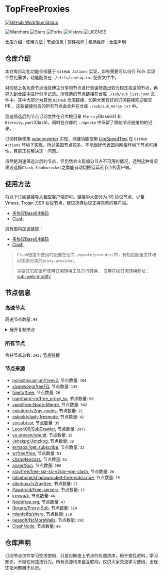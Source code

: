 # TopFreeProxies
[![GitHub Workflow Status](https://github.com/Jason6111/topfreeproxies/actions/workflows/get-proxies.yml/badge.svg)](https://github.com/Jason6111/TopFreeProxies/actions/workflows/get-proxies.yml) 

![Watchers](https://img.shields.io/github/watchers/Jason6111/topfreeproxies) ![Stars](https://img.shields.io/github/stars/Jason6111/topfreeproxies) ![Forks](https://img.shields.io/github/forks/Jason6111/topfreeproxies) ![Vistors](https://visitor-badge.laobi.icu/badge?page_id=Jason6111.topfreeproxies) ![LICENSE](https://img.shields.io/badge/license-CC%20BY--SA%204.0-green.svg)

[仓库介绍](https://github.com/Jason6111/TopFreeProxies#仓库介绍) | [使用方法](https://github.com/Jason6111/TopFreeProxies#使用方法) | [节点信息](https://github.com/Jason6111/TopFreeProxies#节点信息) | [软件推荐](https://github.com/Jason6111/TopFreeProxies#客户端选择) | [机场推荐](https://github.com/Jason6111/TopFreeProxies#机场推荐) | [仓库声明](https://github.com/Jason6111/TopFreeProxies#仓库声明)

## 仓库介绍
本仓库自动化功能全部基于 `GitHub Actions` 实现，如有需要可以自行 Fork 实现个性化需求，功能配置在 `./utils/config.ini` 配置文件中。

对网络上各免费节点池及博主分享的节点进行测速筛选出较为稳定高速的节点，再导入到仓库中进行分享记录。所筛选的节点链接在仓库 `./sub/sub_list.json` 文件中，其中大部分为其他 `GitHub` 仓库链接，如果大家有好的订阅链接欢迎提交 PR ，这些链接包含的所有节点会合并在仓库 `./sub/sub_merge.txt` 中。

测速筛选后的节点订阅文件在仓库根目录 `Eterniy`(Base64) 和 `Eternity.yaml`(Clash)。同时在仓库的 `./update` 中保留了原始节点链接的的记录。

订阅转换使用 [subconverter](https://github.com/tindy2013/subconverter) 实现，测速功能使用 [LiteSpeedTest](https://github.com/xxf098/LiteSpeedTest) 在 `GitHub Actions` 环境下实现，所以美国节点较多，不能很好代表国内网络环境下节点可用性，目前正在解决这一问题。

虽然是测速筛选过后的节点，但仍然会出现部分节点不可用的情况，遇到这种情况建议选择`Clash`, `Shadowrocket`之类能自动切换低延迟节点的客户端。

## 使用方法
将以下订阅链接导入相应客户端即可。链接中大部分为 SS 协议节点，少量 Vmess, Trojan ,SSR 协议节点，建议选择协议支持完整的客户端。

- [多协议Base64编码](https://raw.githubusercontent.com/Jason6111/TopFreeProxies/master/Eternity)
- [Clash](https://raw.githubusercontent.com/Jason6111/TopFreeProxies/master/Eternity.yaml)

另有国内加速链接：

- [多协议Base64编码](https://fastly.jsdelivr.net/gh/Jason6111/TopFreeProxies@master/Eternity)
- [Clash](https://fastly.jsdelivr.net/gh/Jason6111/TopFreeProxies@master/Eternity.yaml)

>`Clash`链接所使用的配置在仓库`./update/provider/`中，有相应配置文件和以国家分类的`proxy-provider`。
>
>需要其它配置可使用订阅转换工具自行转换。
>自用在线订阅转换网址：[sub-web-modify](https://sub.v1.mk/)

## 节点信息
### 高速节点
高速节点数量: `94`
<details>
  <summary>展开复制节点</summary>

    vmess://eyJ2IjoiMiIsInBzIjoi8J+HuPCfh6wg5paw5Yqg5Z2hXzExMDIyNDEiLCJhZGQiOiI4LjIxOS4xMDIuMjEyIiwicG9ydCI6IjQ0MyIsInR5cGUiOiJub25lIiwiaWQiOiI5MTY0NmY5YS1iNGU5LTRhY2EtYmZlMy04ODkyYjNlNThmZTciLCJhaWQiOiIwIiwibmV0Ijoid3MiLCJwYXRoIjoiL3JheSIsImhvc3QiOiJsZzMwLmNmY2RuMy54eXoiLCJ0bHMiOiJ0bHMifQ==
    vmess://eyJ2IjoiMiIsInBzIjoi8J+Hr/Cfh7Ug5pel5pysLXZtZXNzLTE0Ni41Ni40MC4xMTcyNzY3NS3ooqvlopkt55u06L+eLeino+mUgemfqeWbveWcsOWMuk5G6Z2e6Ieq5Yi25YmnIiwiYWRkIjoiMTQ2LjU2LjQwLjExNyIsInBvcnQiOiIyNzY3NSIsInR5cGUiOiJub25lIiwiaWQiOiIwNTNjYTBmNC0wNTdlLTQ5M2QtYWQzMC01YmE1MWYwMGY1OWMiLCJhaWQiOiI0IiwibmV0Ijoid3MiLCJwYXRoIjoiLyIsImhvc3QiOiIiLCJ0bHMiOiIifQ==
    vmess://eyJ2IjoiMiIsInBzIjoi8J+Hr/Cfh7Ug576O5Zu9LXZtZXNzLWpwYXJtLmZpbmV5b28uY2Y0NDMt6KKr5aKZLeS4rei9rDE1Mi43MC44MS42Ni3op6PplIHml6XmnKzlnLDljLpORumdnuiHquWItuWJpyIsImFkZCI6ImpwYXJtLmZpbmV5b28uY2YiLCJwb3J0IjoiNDQzIiwidHlwZSI6Im5vbmUiLCJpZCI6ImJkNWVlMjQ5LWZlN2ItNDY2OS1hNmQ5LWIzZjVlZWNiOThlNiIsImFpZCI6IjQiLCJuZXQiOiJ3cyIsInBhdGgiOiIvMTIzIiwiaG9zdCI6ImpwYXJtLmZpbmV5b28uY2YiLCJ0bHMiOiJ0bHMifQ==
    vmess://eyJ2IjoiMiIsInBzIjoi8J+Hr/Cfh7Ug576O5Zu9LXZtZXNzLWpwYXJtLmZpbmV5b28ubWw0NDMt6KKr5aKZLeS4rei9rDEzOC4yLjMzLjkwLeino+mUgeaXpeacrOWcsOWMuk5G6Z2e6Ieq5Yi25YmnIiwiYWRkIjoianBhcm0uZmluZXlvby5tbCIsInBvcnQiOiI0NDMiLCJ0eXBlIjoibm9uZSIsImlkIjoiMTBiYTQ3OGUtOWRlMS00YWE5LWMwOWUtNzcwNzAyNTMzNGQzIiwiYWlkIjoiNCIsIm5ldCI6IndzIiwicGF0aCI6Ii8xMjMiLCJob3N0IjoianBhcm0uZmluZXlvby5tbCIsInRscyI6InRscyJ9
    vmess://eyJ2IjoiMiIsInBzIjoi8J+Hr/Cfh7Ug576O5Zu9LXZtZXNzLWpwYW1kLmZpbmV5b28ubWw0NDMt6KKr5aKZLeS4rei9rDEzOC4yLjMzLjEwMi3op6PplIHml6XmnKzlnLDljLpORumdnuiHquWItuWJpyIsImFkZCI6ImpwYW1kLmZpbmV5b28ubWwiLCJwb3J0IjoiNDQzIiwidHlwZSI6Im5vbmUiLCJpZCI6IjM1ZTVlMmVhLTEzNzItNDc0NS1kZmY4LWZiMmJkMTEwMTZjNCIsImFpZCI6IjQiLCJuZXQiOiJ3cyIsInBhdGgiOiIvMTIzIiwiaG9zdCI6ImpwYW1kLmZpbmV5b28ubWwiLCJ0bHMiOiJ0bHMifQ==
    vmess://eyJ2IjoiMiIsInBzIjoi8J+HsPCfh7cg576O5Zu9LXZtZXNzLWFtZGtyLnB0dXUuZ2E0NDMt6KKr5aKZLeS4rei9rDE1Mi42OS4yMjkuMjIyLeino+mUgemfqeWbveWcsOWMuk5G6Z2e6Ieq5Yi25YmnIiwiYWRkIjoiYW1ka3IucHR1dS5nYSIsInBvcnQiOiI0NDMiLCJ0eXBlIjoibm9uZSIsImlkIjoiYTYxMmI2N2YtYTc5Yi00YTcxLWE4MmItYTQ2OTA2NzUyMDIzIiwiYWlkIjoiNCIsIm5ldCI6IndzIiwicGF0aCI6Ii80MDgiLCJob3N0IjoiYW1ka3IucHR1dS5nYSIsInRscyI6InRscyJ9
    vmess://eyJ2IjoiMiIsInBzIjoi8J+HsPCfh7cg576O5Zu9LXZtZXNzLWFtZGtyLnB0dXUubWw0NDMt6KKr5aKZLeS4rei9rDE0Ni41Ni45Ni43NS3op6PplIHpn6nlm73lnLDljLpORumdnuiHquWItuWJpyIsImFkZCI6ImFtZGtyLnB0dXUubWwiLCJwb3J0IjoiNDQzIiwidHlwZSI6Im5vbmUiLCJpZCI6ImUyY2RjMzA1LWRkYTctNDY1ZS1iNjc1LWJhMDQ2OGQyYThiMyIsImFpZCI6IjQiLCJuZXQiOiJ3cyIsInBhdGgiOiIvOTg3IiwiaG9zdCI6ImFtZGtyLnB0dXUubWwiLCJ0bHMiOiJ0bHMifQ==
    vmess://eyJ2IjoiMiIsInBzIjoi8J+HrfCfh7AgZ2l0aHViLmNvbS9mcmVlZnEgLSDpppnmuK/nibnliKvooYzmlL/ljLogMSIsImFkZCI6ImhrODAuc2FuZmVuMDAxLnBpY3MiLCJwb3J0IjoiODAiLCJ0eXBlIjoibm9uZSIsImlkIjoiMDUzODMwMjItNTk0YS00NGVhLWExOWUtYzk3MmY0YTE1NDkyIiwiYWlkIjoiMCIsIm5ldCI6IndzIiwicGF0aCI6Ii8iLCJob3N0IjoiYS4xODkuY24iLCJ0bHMiOiIifQ==
    ssr://MTE5LjIzNy4xOTUuMjMwOjU0MzphdXRoX2FlczEyOF9tZDU6Y2hhY2hhMjAtaWV0ZjpwbGFpbjpiV0pzWVc1ck1YQnZjblEvP2dyb3VwPVUxTlNVSEp2ZG1sa1pYSSZyZW1hcmtzPThKLUhyZkNmaDdBZ0xlbW1tZWE0cnkweE1Ua3VNak0zTGpFNU5TNHlNekEmb2Jmc3BhcmFtPSZwcm90b3BhcmFtPU5URXpOakU2TmpkdFprbFViMHc0TkZCdVduRXdaQQ
    vmess://eyJ2IjoiMiIsInBzIjoi8J+HsPCfh7cgLemfqeWbvS0wMDAwMDAwMDAwMDAwMDAwMDAwMDAwMDAwMDAwMDAwMDAwMDAwMDAwMDAwMDAwMDAwMDAwMDAwMDAwMDAyOGEucnVpNzcuY29tIiwiYWRkIjoiMDAwMDAwMDAwMDAwMDAwMDAwMDAwMDAwMDAwMDAwMDAwMDAwMDAwMDAwMDAwMDAwMDAwMDAwMDAwMDAwMjhhLnJ1aTc3LmNvbSIsInBvcnQiOiI1MjM1NiIsInR5cGUiOiJub25lIiwiaWQiOiIxNjE3ZmYxYi00ZTg1LTRhOGEtODFjMy01MTFiM2MyZWZhZDgiLCJhaWQiOiIwIiwibmV0IjoidGNwIiwicGF0aCI6Ii8iLCJob3N0IjoiYS4xODkuY24iLCJ0bHMiOiIifQ==
    vmess://eyJ2IjoiMiIsInBzIjoi8J+Hr/Cfh7UgLeaXpeacrC0wMDAwMDAwMDAwMDAwMDAwMDAwMDAwMDAwMDAwMDAwMDAwMDAwMDAwMDAwMDAwMDAwMDAwMDAwMDAwMDAzOGEucnVpNzcuY29tIiwiYWRkIjoiMDAwMDAwMDAwMDAwMDAwMDAwMDAwMDAwMDAwMDAwMDAwMDAwMDAwMDAwMDAwMDAwMDAwMDAwMDAwMDAwMzhhLnJ1aTc3LmNvbSIsInBvcnQiOiIxMjM1NiIsInR5cGUiOiJub25lIiwiaWQiOiI3ODA2NWMxNC1mYzgwLTQwYjUtYTQ2Yy0wZTM0ZWZkZjgyZmEiLCJhaWQiOiIwIiwibmV0IjoidGNwIiwicGF0aCI6Ii8iLCJob3N0IjoiYS4xODkuY24iLCJ0bHMiOiIifQ==
    vmess://eyJ2IjoiMiIsInBzIjoi8J+HrfCfh7AgLemmmea4ry00Ny4yNDMuOTIuMTEiLCJhZGQiOiI0Ny4yNDMuOTIuMTEiLCJwb3J0IjoiMjA5NSIsInR5cGUiOiJub25lIiwiaWQiOiJlOTRjNzA2YS0yMzVmLTQ2NjMtZTIxNC1lZGZhMDUyZjI1NmUiLCJhaWQiOiIwIiwibmV0Ijoid3MiLCJwYXRoIjoiLyIsImhvc3QiOiJlbHMyMDAuamtsaXN0LmdhIiwidGxzIjoiIn0=
    vmess://eyJ2IjoiMiIsInBzIjoi8J+HrfCfh7AgLemmmea4ry1oazEudnBuamFudGl0LmNvbSIsImFkZCI6ImhrMS52cG5qYW50aXQuY29tIiwicG9ydCI6IjEwMDAxIiwidHlwZSI6Im5vbmUiLCJpZCI6Ijc2OTFiZTA0LTQ5MDctMTFlZC1iZTkyLTAwMTYzZTAxOWU2ZSIsImFpZCI6IjAiLCJuZXQiOiJ3cyIsInBhdGgiOiIvIiwiaG9zdCI6ImhrMS52cG5qYW50aXQuY29tIiwidGxzIjoiIn0=
    vmess://eyJ2IjoiMiIsInBzIjoi8J+Hr/Cfh7UgLeaXpeacrC11cmdqcC5ob3RmdW4uYnV6eiIsImFkZCI6InVyZ2pwLmhvdGZ1bi5idXp6IiwicG9ydCI6IjI1NjcxIiwidHlwZSI6Im5vbmUiLCJpZCI6ImUxZjgwNDE2LTUzOTQtNGZjZC1hZjgwLTEyZWY5Nzk5YTkyYyIsImFpZCI6IjAiLCJuZXQiOiJ3cyIsInBhdGgiOiIvIiwiaG9zdCI6InVyZ2pwLmhvdGZ1bi5idXp6IiwidGxzIjoiIn0=
    vmess://eyJ2IjoiMiIsInBzIjoi8J+HuPCfh6wgLeaWsOWKoOWdoS01NC4xNzkuOTguMjIyIiwiYWRkIjoiNTQuMTc5Ljk4LjIyMiIsInBvcnQiOiI0NTEyMyIsInR5cGUiOiJub25lIiwiaWQiOiI1ZjdlODBkMi04MTE1LTQ1OTctOTJlMC1mODVmM2JjOTcyZmUiLCJhaWQiOiIwIiwibmV0Ijoid3MiLCJwYXRoIjoiLyIsImhvc3QiOiI1NC4xNzkuOTguMjIyIiwidGxzIjoiIn0=
    vmess://eyJ2IjoiMiIsInBzIjoi8J+HuPCfh6wgLeaWsOWKoOWdoS1zZy1vdmgyLnYyLXJheS5jb20iLCJhZGQiOiJzZy1vdmgyLnYyLXJheS5jb20iLCJwb3J0IjoiODAiLCJ0eXBlIjoibm9uZSIsImlkIjoiZGNlNGM0NzItNmYzZi00YzQ1LTgwZTUtY2JmZTVlY2FkN2VlIiwiYWlkIjoiMCIsIm5ldCI6IndzIiwicGF0aCI6Ii8iLCJob3N0Ijoic2ctb3ZoMi52Mi1yYXkuY29tIiwidGxzIjoiIn0=
    vmess://eyJ2IjoiMiIsInBzIjoi8J+HuPCfh6wgLeaWsOWKoOWdoS12MzkuaWRjbG91ZGhvc3QuZGUiLCJhZGQiOiJ2MzkuaWRjbG91ZGhvc3QuZGUiLCJwb3J0IjoiODAiLCJ0eXBlIjoibm9uZSIsImlkIjoiMjMwMDc5MDMtZjE4Ny00ZjEzLWJlNjctNjYyOTAzYTg2MWI1IiwiYWlkIjoiMCIsIm5ldCI6IndzIiwicGF0aCI6Ii8iLCJob3N0IjoidjM5LmlkY2xvdWRob3N0LmRlIiwidGxzIjoiIn0=
    vmess://eyJ2IjoiMiIsInBzIjoi8J+HuPCfh6wgLeaWsOWKoOWdoS14anAucGFvbHVqaWNoYW5nLmNvbSIsImFkZCI6InhqcC5wYW9sdWppY2hhbmcuY29tIiwicG9ydCI6IjgwIiwidHlwZSI6Im5vbmUiLCJpZCI6ImM5ZGFhNjE2LTNkNjctNDA3OC05ZmE1LTI5ZWZhNGIzMThlMiIsImFpZCI6IjAiLCJuZXQiOiJ3cyIsInBhdGgiOiIvIiwiaG9zdCI6InhqcC5wYW9sdWppY2hhbmcuY29tIiwidGxzIjoiIn0=
    vmess://eyJ2IjoiMiIsInBzIjoi8J+HrfCfh7AgLemmmea4ry1hei5oazAxLnBhb3Bhb2Nsb3VkLmN5b3UiLCJhZGQiOiJhei5oazAxLnBhb3Bhb2Nsb3VkLmN5b3UiLCJwb3J0IjoiMTAwMTAiLCJ0eXBlIjoibm9uZSIsImlkIjoiYTQyYmZlMjQtZmUzMi0zMDdkLWIzZmEtMDI1YzczMDI4ZmEwIiwiYWlkIjoiMCIsIm5ldCI6IndzIiwicGF0aCI6Ii8iLCJob3N0IjoiYXouaGswMS5wYW9wYW9jbG91ZC5jeW91IiwidGxzIjoiIn0=
    vmess://eyJ2IjoiMiIsInBzIjoi8J+Hr/Cfh7UgLeaXpeacrC0wMDAwMDAwMDAwMDAwMDAwMDAwMDAwMDAwMDAwMDAwMDAwMDAwMDAwMDAwMDAwMDAwMDAwMDAwMDAwMDAzN2EucnVpNzcuY29tIiwiYWRkIjoiMDAwMDAwMDAwMDAwMDAwMDAwMDAwMDAwMDAwMDAwMDAwMDAwMDAwMDAwMDAwMDAwMDAwMDAwMDAwMDAwMzdhLnJ1aTc3LmNvbSIsInBvcnQiOiIxMjM1NiIsInR5cGUiOiJub25lIiwiaWQiOiI3ODA2NWMxNC1mYzgwLTQwYjUtYTQ2Yy0wZTM0ZWZkZjgyZmEiLCJhaWQiOiIwIiwibmV0IjoidGNwIiwicGF0aCI6Ii8iLCJob3N0IjoiYXouaGswMS5wYW9wYW9jbG91ZC5jeW91IiwidGxzIjoiIn0=
    vmess://eyJ2IjoiMiIsInBzIjoi8J+Hr/Cfh7UgLeaXpeacrC00NS43Ny4xODMuMTExIiwiYWRkIjoiNDUuNzcuMTgzLjExMSIsInBvcnQiOiI4MCIsInR5cGUiOiJub25lIiwiaWQiOiIwMGE3OTUyMC01MzgwLTQwYWMtODdlMS00OTlmNWE2ZWIyMWQiLCJhaWQiOiIwIiwibmV0Ijoid3MiLCJwYXRoIjoiLyIsImhvc3QiOiJWaXBtYWhzYSIsInRscyI6IiJ9
    vmess://eyJ2IjoiMiIsInBzIjoi8J+Hr/Cfh7UgLeaXpeacrC00Ny43NC40My4xNTgiLCJhZGQiOiI0Ny43NC40My4xNTgiLCJwb3J0IjoiMjA1MyIsInR5cGUiOiJub25lIiwiaWQiOiJiZjY3NDM3ZS02YzkwLTQ1Y2EtYWJjMi1jNzI0MGE1Y2UyYWEiLCJhaWQiOiIwIiwibmV0Ijoid3MiLCJwYXRoIjoiLyIsImhvc3QiOiJmb3h1ay5mb3ZpLnRrIiwidGxzIjoiIn0=
    vmess://eyJ2IjoiMiIsInBzIjoi8J+Hr/Cfh7UgLeaXpeacrC00Ny43NC41MS4xMjIiLCJhZGQiOiI0Ny43NC41MS4xMjIiLCJwb3J0IjoiNDQzIiwidHlwZSI6Im5vbmUiLCJpZCI6IjkxNjQ2ZjlhLWI0ZTktNGFjYS1iZmUzLTg4OTJiM2U1OGZlNyIsImFpZCI6IjAiLCJuZXQiOiJ3cyIsInBhdGgiOiIvIiwiaG9zdCI6ImxnMzAuY2ZjZG4zLnh5eiIsInRscyI6IiJ9
    vmess://eyJ2IjoiMiIsInBzIjoi8J+Hr/Cfh7UgLeaXpeacrC1rci5pZGNsb3VkaG9zdC5kZSIsImFkZCI6ImtyLmlkY2xvdWRob3N0LmRlIiwicG9ydCI6IjgwIiwidHlwZSI6Im5vbmUiLCJpZCI6IjIzMDA3OTAzLWYxODctNGYxMy1iZTY3LTY2MjkwM2E4NjFiNSIsImFpZCI6IjAiLCJuZXQiOiJ3cyIsInBhdGgiOiIvIiwiaG9zdCI6ImtyLmlkY2xvdWRob3N0LmRlIiwidGxzIjoiIn0=
    vmess://eyJ2IjoiMiIsInBzIjoi8J+Hr/Cfh7UgLeaXpeacrC1qcDIuc2FuZmVuMDAxLnBpY3MiLCJhZGQiOiJqcDIuc2FuZmVuMDAxLnBpY3MiLCJwb3J0IjoiNDQzIiwidHlwZSI6Im5vbmUiLCJpZCI6IjNhOWE0NTg0LWI3NzgtNDVkMi1iNGI5LWZlODRjNGU5MzI2NiIsImFpZCI6IjAiLCJuZXQiOiJ3cyIsInBhdGgiOiIvIiwiaG9zdCI6ImpwMi5zYW5mZW4wMDEucGljcyIsInRscyI6IiJ9
    vmess://eyJ2IjoiMiIsInBzIjoi8J+Hr/Cfh7UgLeaXpeacrC1qcDA2LXZtMC5lbnRyeS5yd2VzZGh5dGp1ZnR5aGRhZnNkZ2ZyaC5jbHViIiwiYWRkIjoianAwNi12bTAuZW50cnkucndlc2RoeXRqdWZ0eWhkYWZzZGdmcmguY2x1YiIsInBvcnQiOiI0NDkiLCJ0eXBlIjoibm9uZSIsImlkIjoiYjc5MDZiMjEtODZiMy0zNjQ0LTgwNmYtYTExYzQ4NTM2ZTc1IiwiYWlkIjoiMSIsIm5ldCI6IndzIiwicGF0aCI6Ii8iLCJob3N0IjoianAwNi12bTAuZW50cnkucndlc2RoeXRqdWZ0eWhkYWZzZGdmcmguY2x1YiIsInRscyI6IiJ9
    vmess://eyJ2IjoiMiIsInBzIjoi8J+HqPCfh7MgLeWPsOa5vuahg+WbreW4gi10dzAxLmhlbmV0LnRvcCIsImFkZCI6InR3MDEuaGVuZXQudG9wIiwicG9ydCI6IjIwMDAwIiwidHlwZSI6Im5vbmUiLCJpZCI6ImM3YjUzOTJhLTAzYTItNDgzZi05ZDUxLTg5ZmYxYWE2YzE5ZSIsImFpZCI6IjAiLCJuZXQiOiJ3cyIsInBhdGgiOiIvIiwiaG9zdCI6IiU3QiUyMkhvc3QlMjI6JTIyY2N0di5jb20lMjIlN0QiLCJ0bHMiOiIifQ==
    vmess://eyJ2IjoiMiIsInBzIjoi8J+HrfCfh7AgLemmmea4ry0xMTkuMjM3LjQzLjk2IiwiYWRkIjoiMTE5LjIzNy40My45NiIsInBvcnQiOiI0NDMiLCJ0eXBlIjoibm9uZSIsImlkIjoiZmZmZmZmZmYtZmZmZi1mZmZmLWZmZmYtZmZmZmZmZmZmZmZmIiwiYWlkIjoiMCIsIm5ldCI6IndzIiwicGF0aCI6Ii8iLCJob3N0IjoiY3J1ZGUtZnJhbmtsaW4tZmF2b3JzLW91dHNvdXJjaW5nLnRyeWNsb3VkZmxhcmUuY29tIiwidGxzIjoidGxzIn0=
    vmess://eyJ2IjoiMiIsInBzIjoi8J+HrfCfh7AgLemmmea4ry1oa2IxLnNhbmZlbjAwMS5waWNzIiwiYWRkIjoiaGtiMS5zYW5mZW4wMDEucGljcyIsInBvcnQiOiI0NDMiLCJ0eXBlIjoibm9uZSIsImlkIjoiMDUzODMwMjItNTk0YS00NGVhLWExOWUtYzk3MmY0YTE1NDkyIiwiYWlkIjoiMCIsIm5ldCI6IndzIiwicGF0aCI6Ii8iLCJob3N0Ijoid3d3Lm1pY3Jvc29mdC5jb20iLCJ0bHMiOiJ0bHMifQ==
    vmess://eyJ2IjoiMiIsInBzIjoi8J+Hr/Cfh7UgLeaXpeacrC0wMDAwMDAwMDAwMDAwMDAwMDAwMDAwMDAwMDAwMDAwMDAwMDAwMDAwMDAwMDAwMDAwMDAwMDAwMDAwMDAzNGEucnVpNzcuY29tIiwiYWRkIjoiMDAwMDAwMDAwMDAwMDAwMDAwMDAwMDAwMDAwMDAwMDAwMDAwMDAwMDAwMDAwMDAwMDAwMDAwMDAwMDAwMzRhLnJ1aTc3LmNvbSIsInBvcnQiOiIxMjM1NiIsInR5cGUiOiJub25lIiwiaWQiOiJhNzJlNzkwZi1lMThhLTQzYjAtYTdhNy1iY2MzM2YxNDQwOTIiLCJhaWQiOiIwIiwibmV0IjoidGNwIiwicGF0aCI6Ii8iLCJob3N0Ijoid3d3Lm1pY3Jvc29mdC5jb20iLCJ0bHMiOiIifQ==
    vmess://eyJ2IjoiMiIsInBzIjoi8J+Hr/Cfh7UgLeaXpeacrC0xMy4yMzAuNDguMTc4IiwiYWRkIjoiMTMuMjMwLjQ4LjE3OCIsInBvcnQiOiIxNzg5NSIsInR5cGUiOiJub25lIiwiaWQiOiI1ZjdlODBkMi04MTE1LTQ1OTctOTJlMC1mODVmM2JjOTcyZmUiLCJhaWQiOiIwIiwibmV0Ijoid3MiLCJwYXRoIjoiLyIsImhvc3QiOiIxMy4yMzAuNDguMTc4IiwidGxzIjoiIn0=
    vmess://eyJ2IjoiMiIsInBzIjoi8J+Hr/Cfh7UgLeaXpeacrC0xNzIuMTA1LjIyNC4xNTEiLCJhZGQiOiIxNzIuMTA1LjIyNC4xNTEiLCJwb3J0IjoiNDQzIiwidHlwZSI6Im5vbmUiLCJpZCI6IjkyNzA5NGQzLWQ2NzgtNDc2My04NTkxLWUyNDBkMGJjYWU4NyIsImFpZCI6IjAiLCJuZXQiOiJ3cyIsInBhdGgiOiIvIiwiaG9zdCI6IiIsInRscyI6IiJ9
    vmess://eyJ2IjoiMiIsInBzIjoi8J+Hr/Cfh7UgLeaXpeacrC0xOTMuMzguMTM5LjIyOCIsImFkZCI6IjE5My4zOC4xMzkuMjI4IiwicG9ydCI6IjE4NTIzIiwidHlwZSI6Im5vbmUiLCJpZCI6IjVmN2U4MGQyLTgxMTUtNDU5Ny05MmUwLWY4NWYzYmM5NzJmZSIsImFpZCI6IjAiLCJuZXQiOiJ3cyIsInBhdGgiOiIvIiwiaG9zdCI6IjE5My4zOC4xMzkuMjI4IiwidGxzIjoiIn0=
    vmess://eyJ2IjoiMiIsInBzIjoi8J+Hr/Cfh7UgLeaXpeacrC1qcC41NTUxOTkueHl6IiwiYWRkIjoianAuNTU1MTk5Lnh5eiIsInBvcnQiOiI0NDMiLCJ0eXBlIjoibm9uZSIsImlkIjoiNTlmOTNmNTYtNWRhOC00Yjk0LWI5YjYtZjgxZmY2ZWRkZDkwIiwiYWlkIjoiMCIsIm5ldCI6InRjcCIsInBhdGgiOiIvIiwiaG9zdCI6IjE5My4zOC4xMzkuMjI4IiwidGxzIjoiIn0=
    vmess://eyJ2IjoiMiIsInBzIjoi8J+Hr/Cfh7UgLeaXpeacrC1qcDAxLXZtMC5lbnRyeS5zcnRoZHcuYXJ0IiwiYWRkIjoianAwMS12bTAuZW50cnkuc3J0aGR3LmFydCIsInBvcnQiOiI0NDgiLCJ0eXBlIjoibm9uZSIsImlkIjoiYzg0OTg5ODktNTk3ZC0zMTQwLTlmMjAtNWU3NDE3NjBjOTVmIiwiYWlkIjoiMSIsIm5ldCI6IndzIiwicGF0aCI6Ii8iLCJob3N0IjoiYmY0MTlkNWY1OWY5NmEud2luZG93c3VwZGF0ZS5jb20iLCJ0bHMiOiIifQ==
    vmess://eyJ2IjoiMiIsInBzIjoi8J+Hr/Cfh7UgLeaXpeacrC1qcDAzLXZtMC5lbnRyeS5zcnRoZHcuYXJ0IiwiYWRkIjoianAwMy12bTAuZW50cnkuc3J0aGR3LmFydCIsInBvcnQiOiI0NDQiLCJ0eXBlIjoibm9uZSIsImlkIjoiM2YxMTM4Y2MtNGJiZS0zYjY0LTlkN2YtN2NjNTQ2MzczMzM1IiwiYWlkIjoiMSIsIm5ldCI6IndzIiwicGF0aCI6Ii8iLCJob3N0IjoianAwMy12bTAuZW50cnkuc3J0aGR3LmFydCIsInRscyI6IiJ9
    vmess://eyJ2IjoiMiIsInBzIjoi8J+HsPCfh7cgLemfqeWbvS0wMDAwMDAwMDAwMDAwMDAwMDAwMDAwMDAwMDAwMDAwMDAwMDAwMDAwMDAwMDAwMDAwMDAwMDAwMDAwMDAwOGEucnVpNzcuY29tIiwiYWRkIjoiMDAwMDAwMDAwMDAwMDAwMDAwMDAwMDAwMDAwMDAwMDAwMDAwMDAwMDAwMDAwMDAwMDAwMDAwMDAwMDAwMDhhLnJ1aTc3LmNvbSIsInBvcnQiOiI0NDMiLCJ0eXBlIjoibm9uZSIsImlkIjoiYTcyZTc5MGYtZTE4YS00M2IwLWE3YTctYmNjMzNmMTQ0MDkyIiwiYWlkIjoiMCIsIm5ldCI6InRjcCIsInBhdGgiOiIvIiwiaG9zdCI6ImpwMDMtdm0wLmVudHJ5LnNydGhkdy5hcnQiLCJ0bHMiOiIifQ==
    vmess://eyJ2IjoiMiIsInBzIjoi8J+HsPCfh7cgLemfqeWbvS0xMy4xMjUuMTE3LjIiLCJhZGQiOiIxMy4xMjUuMTE3LjIiLCJwb3J0IjoiNDc4NjMiLCJ0eXBlIjoibm9uZSIsImlkIjoiNWY3ZTgwZDItODExNS00NTk3LTkyZTAtZjg1ZjNiYzk3MmZlIiwiYWlkIjoiMCIsIm5ldCI6IndzIiwicGF0aCI6Ii8iLCJob3N0IjoiMTMuMTI1LjExNy4yIiwidGxzIjoiIn0=
    vmess://eyJ2IjoiMiIsInBzIjoi8J+HqPCfh7MgWzA5LTI2XXxvcGVucnVubmVyfOS4reWbveWPsOa5vihUVylUYWl3YW4vQ2l0eU9mZmljZV8yIiwiYWRkIjoiNjEuMjIyLjIwMi4xNDAiLCJwb3J0IjoiMzM3OTIiLCJ0eXBlIjoibm9uZSIsImlkIjoiZTU1Y2QxODItMDFiMC00ZmI3LWE1MTAtMzYzNzAxYTQ5MWM1IiwiYWlkIjoiMCIsIm5ldCI6IndzIiwicGF0aCI6Ii8iLCJob3N0IjoiIiwidGxzIjoiIn0=
    vmess://eyJ2IjoiMiIsInBzIjoi8J+HrfCfh7AgWzA5LTI2XXxvcGVucnVubmVyfOS4reWbvemmmea4ry/kuK3lm73lj7Dmub4oQ04pQ2hpbmEvU2hlbnpoZW4vKOWPr+iDveaYr+S4rei9rOiKgueCuSlfMyIsImFkZCI6IlYxMDQuYmdwbmV0LnRvcCIsInBvcnQiOiIyNjEwNCIsInR5cGUiOiJub25lIiwiaWQiOiJlZjM2MWM4My04Yjg5LTM5NTAtOWM5Yi02Y2NjMTc3ZTYyODUiLCJhaWQiOiIwIiwibmV0Ijoid3MiLCJwYXRoIjoiL2FkbWluIiwiaG9zdCI6IlYxMDQuYmdwbmV0LnRvcCIsInRscyI6IiJ9
    ss://YWVzLTI1Ni1nY206ZTB1eWFrZW5kZzc@x.gotout.work:30031#%F0%9F%87%AD%F0%9F%87%B0%20%5B09-26%5D%7Copenrunner%7C%E4%B8%AD%E5%9B%BD%E9%A6%99%E6%B8%AF%2F%E4%B8%AD%E5%9B%BD%E5%8F%B0%E6%B9%BE%28CN%29China%2FShenzhen%2F%28%E5%8F%AF%E8%83%BD%E6%98%AF%E4%B8%AD%E8%BD%AC%E8%8A%82%E7%82%B9%29_4
    vmess://eyJ2IjoiMiIsInBzIjoi8J+HuPCfh6wgWzA5LTI2XXxvcGVucnVubmVyfOaWsOWKoOWdoShTRylTaW5nYXBvcmUvU2luZ2Fwb3JlXzciLCJhZGQiOiJ2Mi0yLmdvZGxpZ2h0Lnh5eiIsInBvcnQiOiIzMDUyNiIsInR5cGUiOiJub25lIiwiaWQiOiI0MzMwOGQyNy05NGVjLTQwOGUtYThmNi1kNjgyY2ZiOTljYTkiLCJhaWQiOiIwIiwibmV0Ijoid3MiLCJwYXRoIjoiLzU0ZjYzNGZzIiwiaG9zdCI6InYyLTIuZ29kbGlnaHQueHl6IiwidGxzIjoidGxzIn0=
    trojan://7Z29DRr1ts@cp-asus.ml:50275?allowInsecure=1#%F0%9F%87%B8%F0%9F%87%AC%20%5B09-26%5D%7Copenrunner%7C%E6%96%B0%E5%8A%A0%E5%9D%A1%28SG%29Singapore%2FSingapore_8
    vmess://eyJ2IjoiMiIsInBzIjoi8J+HrfCfh7AgWzA5LTI2XXxvcGVucnVubmVyfOS4reWbvemmmea4ry/kuK3lm73lj7Dmub4oQ04pQ2hpbmEvQmVpamluZy8o5Y+v6IO95piv5Lit6L2s6IqC54K5KV8xMCIsImFkZCI6InNoY3UuZm9yZ2VidWtraXQuY29tIiwicG9ydCI6IjQ3Mzg5IiwidHlwZSI6Im5vbmUiLCJpZCI6ImY2ODBkZmQ4LTNiNTktNDhhZi1hZWE4LTFkNGJjMDlhMTcwNSIsImFpZCI6IjAiLCJuZXQiOiJ0Y3AiLCJwYXRoIjoiLyIsImhvc3QiOiJzaGN1LmZvcmdlYnVra2l0LmNvbSIsInRscyI6IiJ9
    vmess://eyJ2IjoiMiIsInBzIjoi8J+HrfCfh7AgWzA5LTI2XXxvcGVucnVubmVyfOS4reWbvemmmea4r+eJueWIq+ihjOaUv+WMuihISylIb25na29uZ1NBUkNoaW5hL0hvbmdLb25nXzE5IiwiYWRkIjoiNDI2aGsuZmFuczgueHl6IiwicG9ydCI6IjQ0MyIsInR5cGUiOiJub25lIiwiaWQiOiI5M2JkYWVkNS0xM2M1LTM5MjctOTNkNy1hNjg3N2M1YWM4ZDIiLCJhaWQiOiIyIiwibmV0Ijoid3MiLCJwYXRoIjoiL3JheSIsImhvc3QiOiI0MjZoay5mYW5zOC54eXoiLCJ0bHMiOiJ0bHMifQ==
    vmess://eyJ2IjoiMiIsInBzIjoi8J+HuvCfh7gg576O5Zu9LXZtZXNzLWdhaW8ubWlhb2dlMTEwLmNmNDQzLeiiq+WimS3kuK3ovawxMDQuMjguMjA1LjExMS3op6PplIHnvo7lm73lnLDljLpORumdnuiHquWItuWJpyIsImFkZCI6ImdhaW8ubWlhb2dlMTEwLmNmIiwicG9ydCI6IjQ0MyIsInR5cGUiOiJub25lIiwiaWQiOiI0ODkzZWQzZS04YTVmLTQ4ZGMtYWExZS1iYmMyZTY3YTA2NWIiLCJhaWQiOiIwIiwibmV0Ijoid3MiLCJwYXRoIjoiL2pjbmYiLCJob3N0IjoiZ2Fpby5taWFvZ2UxMTAuY2YiLCJ0bHMiOiIifQ==
    vmess://eyJ2IjoiMiIsInBzIjoi8J+Hr/Cfh7Ug576O5Zu9LXZtZXNzLWpwYXJtLmZpbmV5b28uY2Y0NDMt6KKr5aKZLeS4rei9rDE1Mi43MC44MS42Ni3op6PplIHml6XmnKzlnLDljLpORumdnuiHquWItuWJpyAyIiwiYWRkIjoianBhcm0uZmluZXlvby5jZiIsInBvcnQiOiI0NDMiLCJ0eXBlIjoibm9uZSIsImlkIjoiYmQ1ZWUyNDktZmU3Yi00NjY5LWE2ZDktYjNmNWVlY2I5OGU2IiwiYWlkIjoiNCIsIm5ldCI6IndzIiwicGF0aCI6Ii8xMjMiLCJob3N0IjoianBhcm0uZmluZXlvby5jZiIsInRscyI6InRscyJ9
    vmess://eyJ2IjoiMiIsInBzIjoi8J+Hr/Cfh7Ug576O5Zu9LXZtZXNzLWpwYXJtLmZpbmV5b28ubWw0NDMt6KKr5aKZLeS4rei9rDEzOC4yLjMzLjkwLeino+mUgeaXpeacrOWcsOWMuk5G6Z2e6Ieq5Yi25YmnIDIiLCJhZGQiOiJqcGFybS5maW5leW9vLm1sIiwicG9ydCI6IjQ0MyIsInR5cGUiOiJub25lIiwiaWQiOiIxMGJhNDc4ZS05ZGUxLTRhYTktYzA5ZS03NzA3MDI1MzM0ZDMiLCJhaWQiOiI0IiwibmV0Ijoid3MiLCJwYXRoIjoiLzEyMyIsImhvc3QiOiJqcGFybS5maW5leW9vLm1sIiwidGxzIjoidGxzIn0=
    vmess://eyJ2IjoiMiIsInBzIjoi8J+Hr/Cfh7Ug576O5Zu9LXZtZXNzLWpwYW1kLmZpbmV5b28ubWw0NDMt6KKr5aKZLeS4rei9rDEzOC4yLjMzLjEwMi3op6PplIHml6XmnKzlnLDljLpORumdnuiHquWItuWJpyAyIiwiYWRkIjoianBhbWQuZmluZXlvby5tbCIsInBvcnQiOiI0NDMiLCJ0eXBlIjoibm9uZSIsImlkIjoiMzVlNWUyZWEtMTM3Mi00NzQ1LWRmZjgtZmIyYmQxMTAxNmM0IiwiYWlkIjoiNCIsIm5ldCI6IndzIiwicGF0aCI6Ii8xMjMiLCJob3N0IjoianBhbWQuZmluZXlvby5tbCIsInRscyI6InRscyJ9
    vmess://eyJ2IjoiMiIsInBzIjoi8J+HsPCfh7cg576O5Zu9LXZtZXNzLWFtZGtyLnB0dXUuZ2E0NDMt6KKr5aKZLeS4rei9rDE1Mi42OS4yMjkuMjIyLeino+mUgemfqeWbveWcsOWMuk5G6Z2e6Ieq5Yi25YmnIDIiLCJhZGQiOiJhbWRrci5wdHV1LmdhIiwicG9ydCI6IjQ0MyIsInR5cGUiOiJub25lIiwiaWQiOiJhNjEyYjY3Zi1hNzliLTRhNzEtYTgyYi1hNDY5MDY3NTIwMjMiLCJhaWQiOiI0IiwibmV0Ijoid3MiLCJwYXRoIjoiLzQwOCIsImhvc3QiOiJhbWRrci5wdHV1LmdhIiwidGxzIjoidGxzIn0=
    vmess://eyJ2IjoiMiIsInBzIjoi8J+HsPCfh7cg576O5Zu9LXZtZXNzLWFtZGtyLnB0dXUubWw0NDMt6KKr5aKZLeS4rei9rDE0Ni41Ni45Ni43NS3op6PplIHpn6nlm73lnLDljLpORumdnuiHquWItuWJpyAyIiwiYWRkIjoiYW1ka3IucHR1dS5tbCIsInBvcnQiOiI0NDMiLCJ0eXBlIjoibm9uZSIsImlkIjoiZTJjZGMzMDUtZGRhNy00NjVlLWI2NzUtYmEwNDY4ZDJhOGIzIiwiYWlkIjoiNCIsIm5ldCI6IndzIiwicGF0aCI6Ii85ODciLCJob3N0IjoiYW1ka3IucHR1dS5tbCIsInRscyI6InRscyJ9
    ss://Y2hhY2hhMjAtaWV0Zi1wb2x5MTMwNTpsanFkYWx1MTMuLg@20.205.114.238:8313#%F0%9F%87%BA%F0%9F%87%B8%20%5B11-04%5D-%F0%9F%87%BA%F0%9F%87%B8-%E7%BE%8E%E5%9B%BD-3900-20.205.114.238
    ss://YWVzLTI1Ni1nY206UmV4bkJnVTdFVjVBRHhH@134.195.196.19:443#%F0%9F%87%A8%F0%9F%87%A6%20%5B11-04%5D-%F0%9F%87%A8%F0%9F%87%A6-%E5%8A%A0%E6%8B%BF%E5%A4%A7%E8%92%99%E7%89%B9%E5%88%A9%E5%B0%94-1664-134.195.196.19
    ss://YWVzLTI1Ni1jZmI6Y2Ruc3NyLnNzcnN1Yi5jb20@cdnssr.ssrsub.com:443#%F0%9F%87%BA%F0%9F%87%B8%20-%E7%BE%8E%E5%9B%BD-cdnssr.ssrsub.com
    vmess://eyJ2IjoiMiIsInBzIjoi8J+HuvCfh7ggLee+juWbvS0xNzIuNjcuMTg0LjY3IiwiYWRkIjoiMTcyLjY3LjE4NC42NyIsInBvcnQiOiI0NDMiLCJ0eXBlIjoibm9uZSIsImlkIjoiM2JhYWFkMGYtYjc2NC00ZjRlLWQzODItY2RkMTA0MzkwODM4IiwiYWlkIjoiMCIsIm5ldCI6IndzIiwicGF0aCI6Ii8iLCJob3N0Ijoid3d3LmFvb3AxOTk0LmV1Lm9yZyIsInRscyI6IiJ9
    vmess://eyJ2IjoiMiIsInBzIjoi8J+HuvCfh7ggLee+juWbvS0zMy43MmltZy54eXoiLCJhZGQiOiIzMy43MmltZy54eXoiLCJwb3J0IjoiNDQzIiwidHlwZSI6Im5vbmUiLCJpZCI6IjgxZDkzZjYyLTE1YTItNDk5NC1hZGI5LTBiNWQ5MDZhYWM3ZSIsImFpZCI6IjAiLCJuZXQiOiJ3cyIsInBhdGgiOiIvIiwiaG9zdCI6IjMzLjcyaW1nLnh5eiIsInRscyI6IiJ9
    vmess://eyJ2IjoiMiIsInBzIjoi8J+HuvCfh7ggLee+juWbvS0xMDQuMTguMjguMTkiLCJhZGQiOiIxMDQuMTguMjguMTkiLCJwb3J0IjoiODAiLCJ0eXBlIjoibm9uZSIsImlkIjoiMzU1NTY4NjMtMjJiOS00MGI5LTg3MjItYTE5MmI4NTI2ZWRjIiwiYWlkIjoiMCIsIm5ldCI6IndzIiwicGF0aCI6Ii8iLCJob3N0IjoiZnIxLmNhY2hleHkuZ2EiLCJ0bHMiOiIifQ==
    vmess://eyJ2IjoiMiIsInBzIjoi8J+HuvCfh7ggLee+juWbvS0yMDkuMTQxLjQ3Ljk4IiwiYWRkIjoiMjA5LjE0MS40Ny45OCIsInBvcnQiOiIxMDAwMCIsInR5cGUiOiJub25lIiwiaWQiOiI1Zjc5ZjNmNC02YzAwLTRkYTctOThkMC03NDNkNWQ3NTE1ZTciLCJhaWQiOiIwIiwibmV0Ijoid3MiLCJwYXRoIjoiLyIsImhvc3QiOiIyMDkuMTQxLjQ3Ljk4IiwidGxzIjoiIn0=
    vmess://eyJ2IjoiMiIsInBzIjoi8J+HuvCfh7ggLee+juWbvS1hLmJpZzIzNC5jb20iLCJhZGQiOiJhLmJpZzIzNC5jb20iLCJwb3J0IjoiNDQzIiwidHlwZSI6Im5vbmUiLCJpZCI6IjIxM2U3ODNhLTIwNzQtNGFlZi1iNmQ5LTJhYzZkNGQwZGMwNCIsImFpZCI6IjAiLCJuZXQiOiJ3cyIsInBhdGgiOiIvIiwiaG9zdCI6ImEuYmlnMjM0LmNvbSIsInRscyI6IiJ9
    vmess://eyJ2IjoiMiIsInBzIjoi8J+HuvCfh7ggLee+juWbvS1lYXN0LnZsZXNzLnRrIiwiYWRkIjoiZWFzdC52bGVzcy50ayIsInBvcnQiOiI1NTEwNCIsInR5cGUiOiJub25lIiwiaWQiOiJjODY0NjQyMC00OTkzLTNjNTctOTMzYy02MGQzMzY5NmM5OTIiLCJhaWQiOiIwIiwibmV0IjoidGNwIiwicGF0aCI6Ii8iLCJob3N0IjoiYS5iaWcyMzQuY29tIiwidGxzIjoidGxzIn0=
    vmess://eyJ2IjoiMiIsInBzIjoi8J+HuvCfh7ggLee+juWbvS1qcDEtMi5iZnl1bi50b3AiLCJhZGQiOiJqcDEtMi5iZnl1bi50b3AiLCJwb3J0IjoiMTAwMjMiLCJ0eXBlIjoibm9uZSIsImlkIjoiOWUwNTVhZDUtNWI0Yy00YjhkLWJjMzgtMGFjZTQxYWJlMjY3IiwiYWlkIjoiMCIsIm5ldCI6IndzIiwicGF0aCI6Ii8iLCJob3N0IjoianAxLTIuYmZ5dW4udG9wIiwidGxzIjoidGxzIn0=
    vmess://eyJ2IjoiMiIsInBzIjoi8J+HuvCfh7ggLee+juWbvS1sc3dqcy5wMS5nYXkiLCJhZGQiOiJsc3dqcy5wMS5nYXkiLCJwb3J0IjoiMTUxMjMiLCJ0eXBlIjoibm9uZSIsImlkIjoiZTFmODA0MTYtNTM5NC00ZmNkLWFmODAtMTJlZjk3OTlhOTJjIiwiYWlkIjoiMCIsIm5ldCI6IndzIiwicGF0aCI6Ii8iLCJob3N0IjoibHN3anMucDEuZ2F5IiwidGxzIjoiIn0=
    vmess://eyJ2IjoiMiIsInBzIjoi8J+HuvCfh7ggLee+juWbvS1tZzEueGJ5d3djcC51cyIsImFkZCI6Im1nMS54Ynl3d2NwLnVzIiwicG9ydCI6IjI1ODAwIiwidHlwZSI6Im5vbmUiLCJpZCI6IjdjOTgyZTFkLTY0N2YtM2ExNS1hOGE0LTEwMmQ3M2QxOTEzZCIsImFpZCI6IjAiLCJuZXQiOiJ3cyIsInBhdGgiOiIvIiwiaG9zdCI6Im1nMS54Ynl3d2NwLnVzIiwidGxzIjoiIn0=
    vmess://eyJ2IjoiMiIsInBzIjoi8J+HuvCfh7ggLee+juWbvS1tZ255LnhieXd3Y3AudXMiLCJhZGQiOiJtZ255LnhieXd3Y3AudXMiLCJwb3J0IjoiMTE0IiwidHlwZSI6Im5vbmUiLCJpZCI6IjdjOTgyZTFkLTY0N2YtM2ExNS1hOGE0LTEwMmQ3M2QxOTEzZCIsImFpZCI6IjAiLCJuZXQiOiJ3cyIsInBhdGgiOiIvIiwiaG9zdCI6ImEuMTg5LmNuIiwidGxzIjoiIn0=
    vmess://eyJ2IjoiMiIsInBzIjoi8J+HuvCfh7ggLee+juWbvS0xNzIuNjcuMjM2Ljc0IiwiYWRkIjoiMTcyLjY3LjIzNi43NCIsInBvcnQiOiI0NDMiLCJ0eXBlIjoibm9uZSIsImlkIjoiM2JhYWFkMGYtYjc2NC00ZjRlLWQzODItY2RkMTA0MzkwODM4IiwiYWlkIjoiMCIsIm5ldCI6IndzIiwicGF0aCI6Ii8iLCJob3N0Ijoid3d3LmFvb3AxOTk0LmV1Lm9yZyIsInRscyI6IiJ9
    vmess://eyJ2IjoiMiIsInBzIjoi8J+HrfCfh7AgLee+juWbvS1oay5pZGNsb3VkaG9zdC5kZSIsImFkZCI6ImhrLmlkY2xvdWRob3N0LmRlIiwicG9ydCI6IjgwIiwidHlwZSI6Im5vbmUiLCJpZCI6IjIzMDA3OTAzLWYxODctNGYxMy1iZTY3LTY2MjkwM2E4NjFiNSIsImFpZCI6IjAiLCJuZXQiOiJ3cyIsInBhdGgiOiIvIiwiaG9zdCI6ImhrLmlkY2xvdWRob3N0LmRlIiwidGxzIjoiIn0=
    vmess://eyJ2IjoiMiIsInBzIjoi8J+HsPCfh7cgLee+juWbvS13Zy1rci5oZWltYXl1bi50ayIsImFkZCI6IndnLWtyLmhlaW1heXVuLnRrIiwicG9ydCI6IjQ0MyIsInR5cGUiOiJub25lIiwiaWQiOiIyNzU3ZmQ2Mi1mY2YwLTQ5NDYtOWI0Ni0xYjY5Nzc0MTU3NWIiLCJhaWQiOiIwIiwibmV0Ijoid3MiLCJwYXRoIjoiLyIsImhvc3QiOiJ3Zy1rci5oZWltYXl1bi50ayIsInRscyI6IiJ9
    vmess://eyJ2IjoiMiIsInBzIjoi8J+HuvCfh7ggLee+juWbvS12MjYuaWRjbG91ZGhvc3QuZGUiLCJhZGQiOiJ2MjYuaWRjbG91ZGhvc3QuZGUiLCJwb3J0IjoiODAiLCJ0eXBlIjoibm9uZSIsImlkIjoiMjMwMDc5MDMtZjE4Ny00ZjEzLWJlNjctNjYyOTAzYTg2MWI1IiwiYWlkIjoiMCIsIm5ldCI6IndzIiwicGF0aCI6Ii8iLCJob3N0IjoidjI2LmlkY2xvdWRob3N0LmRlIiwidGxzIjoiIn0=
    vmess://eyJ2IjoiMiIsInBzIjoi8J+HuvCfh7ggLee+juWbvS12MnJheS53ZWZ1Y2tnZncuZ2EiLCJhZGQiOiJ2MnJheS53ZWZ1Y2tnZncuZ2EiLCJwb3J0IjoiMjA4MyIsInR5cGUiOiJub25lIiwiaWQiOiJmNTlhZmMzZS03OGQ2LTRmOTgtOGMzZS1mZWY0NWM1YWRjZmEiLCJhaWQiOiIwIiwibmV0Ijoid3MiLCJwYXRoIjoiLyIsImhvc3QiOiJ2MnJheS53ZWZ1Y2tnZncuZ2EiLCJ0bHMiOiIifQ==
    vmess://eyJ2IjoiMiIsInBzIjoi8J+HqfCfh6og5b635Zu9XzExMDIwNzEiLCJhZGQiOiI4LjIwOS44My4yMDkiLCJwb3J0IjoiNDQzIiwidHlwZSI6Im5vbmUiLCJpZCI6IjkxNjQ2ZjlhLWI0ZTktNGFjYS1iZmUzLTg4OTJiM2U1OGZlNyIsImFpZCI6IjAiLCJuZXQiOiJ3cyIsInBhdGgiOiIvcmF5IiwiaG9zdCI6ImxnMzAuY2ZjZG4zLnh5eiIsInRscyI6InRscyJ9
    vmess://eyJ2IjoiMiIsInBzIjoi8J+HqfCfh6og5b635Zu9XzExMDIwNjUiLCJhZGQiOiI4LjIwOS43Mi45IiwicG9ydCI6IjQ0MyIsInR5cGUiOiJub25lIiwiaWQiOiI5MTY0NmY5YS1iNGU5LTRhY2EtYmZlMy04ODkyYjNlNThmZTciLCJhaWQiOiIwIiwibmV0Ijoid3MiLCJwYXRoIjoiL3JheSIsImhvc3QiOiJsZzMwLmNmY2RuMy54eXoiLCJ0bHMiOiJ0bHMifQ==
    vmess://eyJ2IjoiMiIsInBzIjoi8J+HqfCfh6og5b635Zu9XzExMDIwNjYiLCJhZGQiOiI4LjIwOS4xMTguNDYiLCJwb3J0IjoiNDQzIiwidHlwZSI6Im5vbmUiLCJpZCI6IjkxNjQ2ZjlhLWI0ZTktNGFjYS1iZmUzLTg4OTJiM2U1OGZlNyIsImFpZCI6IjAiLCJuZXQiOiJ3cyIsInBhdGgiOiIvcmF5IiwiaG9zdCI6ImxnMzAuY2ZjZG4zLnh5eiIsInRscyI6InRscyJ9
    vmess://eyJ2IjoiMiIsInBzIjoi8J+HqfCfh6og5b635Zu9XzExMDIwNzIiLCJhZGQiOiI4LjIwOS43NS42NCIsInBvcnQiOiI0NDMiLCJ0eXBlIjoibm9uZSIsImlkIjoiOTE2NDZmOWEtYjRlOS00YWNhLWJmZTMtODg5MmIzZTU4ZmU3IiwiYWlkIjoiMCIsIm5ldCI6IndzIiwicGF0aCI6Ii9yYXkiLCJob3N0IjoibGczMC5jZmNkbjMueHl6IiwidGxzIjoidGxzIn0=
    vmess://eyJ2IjoiMiIsInBzIjoi6L+Z5Lqb6IqC54K55Y+q6IO95aSH55So5oiW6ICF6Ziy5q2i5aSx6IGU77yM6Jm954S26LSo6YeP5bm25LiN5piv5b6I5aW977yM5Lmf6K+35L2O6LCD5L2/55SoKSA5MCIsImFkZCI6IjEwNC4xOC43LjEzOCIsInBvcnQiOiI0NDMiLCJ0eXBlIjoibm9uZSIsImlkIjoiM2I1ZTI1OGUtOGM1ZS00NWQzLWI3ZDItMDJjOGY1ZmMwYmIyIiwiYWlkIjoiNjQiLCJuZXQiOiJ3cyIsInBhdGgiOiIvIiwiaG9zdCI6IjEwNC4xOC43LjEzOCIsInRscyI6InRscyJ9
    ss://Y2hhY2hhMjAtaWV0Zi1wb2x5MTMwNTpXYWN3ZXRDaWY@217.12.223.190:443#%5B11-04%5D-%F0%9F%87%BA%F0%9F%87%A6-%E4%B9%8C%E5%85%8B%E5%85%B0-3926-217.12.223.190
    ss://Y2hhY2hhMjAtaWV0Zi1wb2x5MTMwNTpkM3BMdGpVMUhyNUE@95.142.160.63:443#%F0%9F%87%AB%F0%9F%87%B7%20%5B11-04%5D-%F0%9F%87%AB%F0%9F%87%B7-%E6%B3%95%E5%9B%BD-1794-95.142.160.63
    ss://Y2hhY2hhMjAtaWV0Zi1wb2x5MTMwNTpvY2FwdFVmSQ@91.210.164.133:443#%5B11-04%5D-%F0%9F%87%BA%F0%9F%87%A6-%E4%B9%8C%E5%85%8B%E5%85%B0-2197-91.210.164.133
    ss://YWVzLTEyOC1nY206aGFNTE1YaXJCeW42ckdWaA@www.lanzou.com.lanzoujj.xyz:12022#%F0%9F%87%A6%F0%9F%87%BA%20%5B11-04%5D-%F0%9F%87%A6%F0%9F%87%BA-%E6%BE%B3%E5%A4%A7%E5%88%A9%E4%BA%9A-3809-www.lanzou.com.lanzoujj.xyz
    ss://Y2hhY2hhMjAtaWV0Zi1wb2x5MTMwNTpmZFJBbDRzY1dEVGc@164.90.234.85:18492#%E8%BF%99%E4%BA%9B%E8%8A%82%E7%82%B9%E5%8F%AA%E8%83%BD%E5%A4%87%E7%94%A8%E6%88%96%E8%80%85%E9%98%B2%E6%AD%A2%E5%A4%B1%E8%81%94%EF%BC%8C%E8%99%BD%E7%84%B6%E8%B4%A8%E9%87%8F%E5%B9%B6%E4%B8%8D%E6%98%AF%E5%BE%88%E5%A5%BD%EF%BC%8C%E4%B9%9F%E8%AF%B7%E4%BD%8E%E8%B0%83%E4%BD%BF%E7%94%A8%29%2083
    vmess://eyJ2IjoiMiIsInBzIjoi6L+Z5Lqb6IqC54K55Y+q6IO95aSH55So5oiW6ICF6Ziy5q2i5aSx6IGU77yM6Jm954S26LSo6YeP5bm25LiN5piv5b6I5aW977yM5Lmf6K+35L2O6LCD5L2/55SoKSA4MCIsImFkZCI6IjUxLjE2MS4xNTIuMTgwIiwicG9ydCI6IjgwIiwidHlwZSI6Im5vbmUiLCJpZCI6IjYxNzRhNTg1LTlhMTQtNGEzMC04MWQ0LTA3NjM3NjMyNTMyOCIsImFpZCI6IjAiLCJuZXQiOiJ3cyIsInBhdGgiOiIvIiwiaG9zdCI6IjUxLjE2MS4xNTIuMTgwIiwidGxzIjoiIn0=
    vmess://eyJ2IjoiMiIsInBzIjoi6L+Z5Lqb6IqC54K55Y+q6IO95aSH55So5oiW6ICF6Ziy5q2i5aSx6IGU77yM6Jm954S26LSo6YeP5bm25LiN5piv5b6I5aW977yM5Lmf6K+35L2O6LCD5L2/55SoKSA3OSIsImFkZCI6InN1cm9uZ3dlaS5ldS5vcmciLCJwb3J0IjoiNDQzIiwidHlwZSI6Im5vbmUiLCJpZCI6IjYwOTNlZWZiLTdhYjYtNDFkZi1hYmEwLWQ1ZmE1ODE0N2UxMCIsImFpZCI6IjAiLCJuZXQiOiJ3cyIsInBhdGgiOiIvIiwiaG9zdCI6InN1cm9uZ3dlaS5ldS5vcmciLCJ0bHMiOiJ0bHMifQ==
    vmess://eyJ2IjoiMiIsInBzIjoi6L+Z5Lqb6IqC54K55Y+q6IO95aSH55So5oiW6ICF6Ziy5q2i5aSx6IGU77yM6Jm954S26LSo6YeP5bm25LiN5piv5b6I5aW977yM5Lmf6K+35L2O6LCD5L2/55SoKSA3OCIsImFkZCI6IjEwNC4yNS41Mi4xODciLCJwb3J0IjoiNDQzIiwidHlwZSI6Im5vbmUiLCJpZCI6IjRjZGIwMTZmLWYxNGUtMzBiMy05N2Q2LTQ1M2M3NDFhNWM4MCIsImFpZCI6IjEiLCJuZXQiOiJ3cyIsInBhdGgiOiIveTQ3NSIsImhvc3QiOiIxMDQuMjUuNTIuMTg3IiwidGxzIjoidGxzIn0=
    vmess://eyJ2IjoiMiIsInBzIjoi6L+Z5Lqb6IqC54K55Y+q6IO95aSH55So5oiW6ICF6Ziy5q2i5aSx6IGU77yM6Jm954S26LSo6YeP5bm25LiN5piv5b6I5aW977yM5Lmf6K+35L2O6LCD5L2/55SoKSA3NyIsImFkZCI6Ijg1LjExNy4yMzQuMTg0IiwicG9ydCI6IjE5MzAzIiwidHlwZSI6Im5vbmUiLCJpZCI6ImMzODA2YWJmLWFmYWYtNGVkMS04ZjdlLTQxYTdlY2RiYjRlMyIsImFpZCI6IjAiLCJuZXQiOiJ0Y3AiLCJwYXRoIjoiL3k0NzUiLCJob3N0IjoiMTA0LjI1LjUyLjE4NyIsInRscyI6IiJ9
    vmess://eyJ2IjoiMiIsInBzIjoi6L+Z5Lqb6IqC54K55Y+q6IO95aSH55So5oiW6ICF6Ziy5q2i5aSx6IGU77yM6Jm954S26LSo6YeP5bm25LiN5piv5b6I5aW977yM5Lmf6K+35L2O6LCD5L2/55SoKSA3NiIsImFkZCI6IjIzLjIyNC4xMDEuMTAyIiwicG9ydCI6IjQ0MyIsInR5cGUiOiJub25lIiwiaWQiOiI5NDZiYTVkZi01NzcxLTQ4NzMtYTNjYi04OTIzNzg1MjYxNDciLCJhaWQiOiI2NCIsIm5ldCI6IndzIiwicGF0aCI6Ii9mb290ZXJzIiwiaG9zdCI6IjIzLjIyNC4xMDEuMTAyIiwidGxzIjoidGxzIn0=
    ss://YWVzLTI1Ni1nY206VEV6amZBWXEySWp0dW9T@38.68.134.85:6679#%E8%BF%99%E4%BA%9B%E8%8A%82%E7%82%B9%E5%8F%AA%E8%83%BD%E5%A4%87%E7%94%A8%E6%88%96%E8%80%85%E9%98%B2%E6%AD%A2%E5%A4%B1%E8%81%94%EF%BC%8C%E8%99%BD%E7%84%B6%E8%B4%A8%E9%87%8F%E5%B9%B6%E4%B8%8D%E6%98%AF%E5%BE%88%E5%A5%BD%EF%BC%8C%E4%B9%9F%E8%AF%B7%E4%BD%8E%E8%B0%83%E4%BD%BF%E7%94%A8%29%2074
    vmess://eyJ2IjoiMiIsInBzIjoi6L+Z5Lqb6IqC54K55Y+q6IO95aSH55So5oiW6ICF6Ziy5q2i5aSx6IGU77yM6Jm954S26LSo6YeP5bm25LiN5piv5b6I5aW977yM5Lmf6K+35L2O6LCD5L2/55SoKSA3MiIsImFkZCI6IjEwNC4xNy4yMS4yNDMiLCJwb3J0IjoiNDQzIiwidHlwZSI6Im5vbmUiLCJpZCI6IjRjZGIwMTZmLWYxNGUtMzBiMy05N2Q2LTQ1M2M3NDFhNWM4MCIsImFpZCI6IjEiLCJuZXQiOiJ3cyIsInBhdGgiOiIveTQ3NSIsImhvc3QiOiIxMDQuMTcuMjEuMjQzIiwidGxzIjoidGxzIn0=
    vmess://eyJ2IjoiMiIsInBzIjoi6L+Z5Lqb6IqC54K55Y+q6IO95aSH55So5oiW6ICF6Ziy5q2i5aSx6IGU77yM6Jm954S26LSo6YeP5bm25LiN5piv5b6I5aW977yM5Lmf6K+35L2O6LCD5L2/55SoKSA2OSIsImFkZCI6IjE5OC40MS4yMTIuMTAwIiwicG9ydCI6IjQ0MyIsInR5cGUiOiJub25lIiwiaWQiOiIzM2FhNTdkZi0xYzkzLTQzMTgtOWZjZS1lODUwNDM3ZWU3ODEiLCJhaWQiOiIwIiwibmV0Ijoid3MiLCJwYXRoIjoiLyIsImhvc3QiOiIxOTguNDEuMjEyLjEwMCIsInRscyI6InRscyJ9
    vmess://eyJ2IjoiMiIsInBzIjoi6L+Z5Lqb6IqC54K55Y+q6IO95aSH55So5oiW6ICF6Ziy5q2i5aSx6IGU77yM6Jm954S26LSo6YeP5bm25LiN5piv5b6I5aW977yM5Lmf6K+35L2O6LCD5L2/55SoKSA2NyIsImFkZCI6InN1cGVyc3Rhci5qcDEuc3JheXgueHl6IiwicG9ydCI6IjgwIiwidHlwZSI6Im5vbmUiLCJpZCI6IjI3YzRkOGRjLTk2NzYtNGFjNC05NWJmLTQ2YTBlMzM4ZjgyZSIsImFpZCI6IjAiLCJuZXQiOiJ3cyIsInBhdGgiOiIvc3VwZXJzdGFyIiwiaG9zdCI6InN1cGVyc3Rhci5qcDEuc3JheXgueHl6IiwidGxzIjoiIn0=
    vmess://eyJ2IjoiMiIsInBzIjoi6L+Z5Lqb6IqC54K55Y+q6IO95aSH55So5oiW6ICF6Ziy5q2i5aSx6IGU77yM6Jm954S26LSo6YeP5bm25LiN5piv5b6I5aW977yM5Lmf6K+35L2O6LCD5L2/55SoKSA2NiIsImFkZCI6IjY2LjIxMi4yMC4zIiwicG9ydCI6IjQ0MyIsInR5cGUiOiJub25lIiwiaWQiOiIwNDc5ZWI5ZC05OTlkLTRiZmYtYWUzZi00ZjdjYzQ0MGNlNDYiLCJhaWQiOiIwIiwibmV0Ijoid3MiLCJwYXRoIjoiLyIsImhvc3QiOiI2Ni4yMTIuMjAuMyIsInRscyI6InRscyJ9
    vmess://eyJ2IjoiMiIsInBzIjoi6L+Z5Lqb6IqC54K55Y+q6IO95aSH55So5oiW6ICF6Ziy5q2i5aSx6IGU77yM6Jm954S26LSo6YeP5bm25LiN5piv5b6I5aW977yM5Lmf6K+35L2O6LCD5L2/55SoKSA2NSIsImFkZCI6IjE3Mi42NC4xNTQuMTU1IiwicG9ydCI6IjQ0MyIsInR5cGUiOiJub25lIiwiaWQiOiI1ZjY0ZmE2NS03YjE0LTQ5YzUtOTU0ZC1hYTE1YzZiZmNhY2QiLCJhaWQiOiIwIiwibmV0Ijoid3MiLCJwYXRoIjoiL2Rvbmd0YWl3YW5nLmNvbSIsImhvc3QiOiIxNzIuNjQuMTU0LjE1NSIsInRscyI6InRscyJ9
    ss://YWVzLTI1Ni1nY206a0RXdlhZWm9UQmNHa0M0@167.88.61.119:443#%F0%9F%87%B8%F0%9F%87%AA%20%5B11-04%5D-%F0%9F%87%B8%F0%9F%87%AA-%E7%91%9E%E5%85%B8-4498-167.88.61.119
    vmess://eyJ2IjoiMiIsInBzIjoi6L+Z5Lqb6IqC54K55Y+q6IO95aSH55So5oiW6ICF6Ziy5q2i5aSx6IGU77yM6Jm954S26LSo6YeP5bm25LiN5piv5b6I5aW977yM5Lmf6K+35L2O6LCD5L2/55SoKSA2NCIsImFkZCI6InBpbmcucGUiLCJwb3J0IjoiNDQzIiwidHlwZSI6Im5vbmUiLCJpZCI6IjNhM2UyNjNkLTIyM2YtNDljYy1iYmRiLWY3ZTA3YTU1ZTZmZSIsImFpZCI6IjAiLCJuZXQiOiJ3cyIsInBhdGgiOiIvMTExMTExLm9ubGluZSIsImhvc3QiOiJwaW5nLnBlIiwidGxzIjoidGxzIn0=
    vmess://eyJ2IjoiMiIsInBzIjoi6L+Z5Lqb6IqC54K55Y+q6IO95aSH55So5oiW6ICF6Ziy5q2i5aSx6IGU77yM6Jm954S26LSo6YeP5bm25LiN5piv5b6I5aW977yM5Lmf6K+35L2O6LCD5L2/55SoKSA2MyIsImFkZCI6IjUxLjc1LjcwLjM0IiwicG9ydCI6IjQ0MyIsInR5cGUiOiJub25lIiwiaWQiOiIwNzY0YTU5OC04MmM0LTRiNDEtYmExMC01NTFhNjI1YmVlZDUiLCJhaWQiOiIwIiwibmV0Ijoid3MiLCJwYXRoIjoiLyIsImhvc3QiOiI1MS43NS43MC4zNCIsInRscyI6InRscyJ9
    

</details>

### 所有节点
合并节点总数: `2423`
[节点链接](https://raw.githubusercontent.com/Jason6111/TopFreeProxies/master/sub/sub_merge_base64.txt)

### 节点来源
- [pojiezhiyuanjun/freev2](https://github.com/pojiezhiyuanjun/freev2), 节点数量: `104`
- [xiyaowong/freeFQ](https://github.com/xiyaowong/freeFQ), 节点数量: `139`
- [freefq/free](https://github.com/freefq/free), 节点数量: `26`
- [learnhard-cn/free_proxy_ss](https://github.com/learnhard-cn/free_proxy_ss), 节点数量: `90`
- [vpei/Free-Node-Merge](https://github.com/vpei/Free-Node-Merge), 节点数量: `542`
- [colatiger/v2ray-nodes](https://github.com/colatiger/v2ray-nodes), 节点数量: `21`
- [oslook/clash-freenode](https://github.com/oslook/clash-freenode), 节点数量: `42`
- [ssrsub/ssr](https://github.com/ssrsub/ssr), 节点数量: `35`
- [Leon406/SubCrawler](https://github.com/Leon406/SubCrawler), 节点数量: `3475`
- [yu-steven/openit](https://github.com/yu-steven/openit), 节点数量: `15`
- [Jsnzkpg/Jsnzkpg](https://github.com/Jsnzkpg/Jsnzkpg), 节点数量: `38`
- [ermaozi/get_subscribe](https://github.com/ermaozi/get_subscribe), 节点数量: `33`
- [wrfree/free](https://github.com/wrfree/free), 节点数量: `51`
- [changfengoss](https://github.com/ronghuaxueleng/get_v2), 节点数量: `51`
- [anaer/Sub](https://github.com/anaer/Sub), 节点数量: `268`
- [xrayfree/free-ssr-ss-v2ray-vpn-clash](https://github.com/xrayfree/free-ssr-ss-v2ray-vpn-clash), 节点数量: `26`
- [mhmhone/shadowrocket-free-subscribe](https://github.com/mhmhone/shadowrocket-free-subscribe), 节点数量: `25`
- [aiboboxx/v2rayfree](https://github.com/aiboboxx/v2rayfree), 节点数量: `25`
- [Pawdroid/Free-servers](https://github.com/Pawdroid/Free-servers), 节点数量: `13`
- [kxswa/k](https://github.com/kxswa/k), 节点数量: `46`
- [Nodefree.org](https://github.com/Fukki-Z/nodefree), 节点数量: `47`
- [Rokate/Proxy-Sub](https://github.com/Rokate/Proxy-Sub), 节点数量: `324`
- [mianfeifq/share](https://github.com/mianfeifq/share), 节点数量: `179`
- [peasoft/NoMoreWalls](https://github.com/peasoft/NoMoreWalls), 节点数量: `292`
- [ClashNode](https://clashnode.com/f/freenode), 节点数量: `40`


## 仓库声明
订阅节点仅作学习交流使用，只是对网络上节点的优选排序，用于查找资料，学习知识，不做任何违法行为。所有资源均来自互联网，仅供大家交流学习使用，出现违法问题概不负责。

